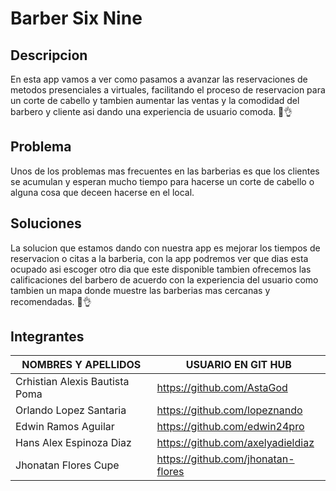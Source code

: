 # Barber Six Nine
## Descripcion
En esta app vamos a ver como pasamos a avanzar las reservaciones de metodos presenciales a virtuales, facilitando el proceso de reservacion para un corte de cabello y tambien aumentar las ventas y la comodidad del barbero y cliente asi dando una experiencia de usuario comoda. 🤑👌
## Problema
Unos de los problemas mas frecuentes en las barberias es que los clientes se acumulan y esperan mucho tiempo para hacerse un corte de cabello o alguna cosa que deceen hacerse en el local. 
## Soluciones
La solucion que estamos dando con nuestra app es mejorar los tiempos de reservacion o citas a la barberia, con la app podremos ver que dias esta ocupado asi escoger otro dia que este disponible tambien ofrecemos las calificaciones del barbero de acuerdo con la experiencia del usuario como tambien un mapa donde muestre las barberias mas cercanas y recomendadas. 🤣👌
## Integrantes
|NOMBRES Y APELLIDOS|USUARIO EN GIT HUB|
|-------------------|------------------- |
|Crhistian Alexis Bautista Poma|https://github.com/AstaGod
|Orlando Lopez Santaria |https://github.com/lopeznando
|Edwin Ramos Aguilar|https://github.com/edwin24pro
|Hans Alex Espinoza Diaz|https://github.com/axelyadieldiaz
|Jhonatan Flores Cupe|https://github.com/jhonatan-flores